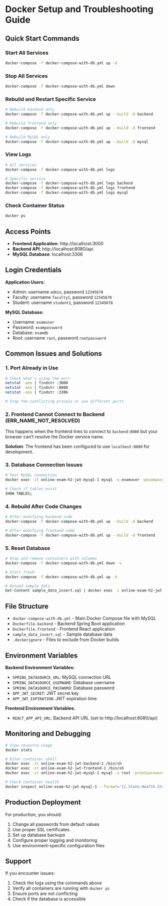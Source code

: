 # Docker Setup and Troubleshooting Guide

## Quick Start Commands

### Start All Services
```bash
docker-compose -f docker-compose-with-db.yml up -d
```

### Stop All Services
```bash
docker-compose -f docker-compose-with-db.yml down
```

### Rebuild and Restart Specific Service
```bash
# Rebuild backend only
docker-compose -f docker-compose-with-db.yml up --build -d backend

# Rebuild frontend only  
docker-compose -f docker-compose-with-db.yml up --build -d frontend

# Rebuild MySQL only
docker-compose -f docker-compose-with-db.yml up --build -d mysql
```

### View Logs
```bash
# All services
docker-compose -f docker-compose-with-db.yml logs

# Specific service
docker-compose -f docker-compose-with-db.yml logs backend
docker-compose -f docker-compose-with-db.yml logs frontend
docker-compose -f docker-compose-with-db.yml logs mysql
```

### Check Container Status
```bash
docker ps
```

## Access Points

- **Frontend Application**: http://localhost:3000
- **Backend API**: http://localhost:8080/api
- **MySQL Database**: localhost:3306

## Login Credentials

**Application Users:**
- Admin: username `admin`, password `12345678`
- Faculty: username `faculty1`, password `12345678`
- Student: username `student1`, password `12345678`

**MySQL Database:**
- Username: `examuser`
- Password: `exampassword`
- Database: `examdb`
- Root: username `root`, password `rootpassword`

## Common Issues and Solutions

### 1. Port Already in Use
```bash
# Check what's using the port
netstat -ano | findstr :3000
netstat -ano | findstr :8080
netstat -ano | findstr :3306

# Stop the conflicting process or use different ports
```

### 2. Frontend Cannot Connect to Backend (ERR_NAME_NOT_RESOLVED)
This happens when the frontend tries to connect to `backend:8080` but your browser can't resolve the Docker service name.

**Solution**: The frontend has been configured to use `localhost:8080` for development.

### 3. Database Connection Issues
```bash
# Test MySQL connection
docker exec -it online-exam-h2-jwt-mysql-1 mysql -u examuser -pexampassword examdb

# Check if tables exist
SHOW TABLES;
```

### 4. Rebuild After Code Changes
```bash
# After modifying backend code
docker-compose -f docker-compose-with-db.yml up --build -d backend

# After modifying frontend code  
docker-compose -f docker-compose-with-db.yml up --build -d frontend
```

### 5. Reset Database
```bash
# Stop and remove containers with volumes
docker-compose -f docker-compose-with-db.yml down -v

# Start fresh
docker-compose -f docker-compose-with-db.yml up -d

# Reload sample data
Get-Content sample_data_insert.sql | docker exec -i online-exam-h2-jwt-mysql-1 mysql -u examuser -pexampassword examdb
```

## File Structure

- `docker-compose-with-db.yml` - Main Docker Compose file with MySQL
- `Dockerfile.backend` - Backend Spring Boot application
- `Dockerfile.frontend` - Frontend React application  
- `sample_data_insert.sql` - Sample database data
- `.dockerignore` - Files to exclude from Docker builds

## Environment Variables

**Backend Environment Variables:**
- `SPRING_DATASOURCE_URL`: MySQL connection URL
- `SPRING_DATASOURCE_USERNAME`: Database username
- `SPRING_DATASOURCE_PASSWORD`: Database password
- `APP_JWT_SECRET`: JWT secret key
- `APP_JWT_EXPIRATION`: JWT expiration time

**Frontend Environment Variables:**
- `REACT_APP_API_URL`: Backend API URL (set to http://localhost:8080/api)

## Monitoring and Debugging

```bash
# View resource usage
docker stats

# Enter container shell
docker exec -it online-exam-h2-jwt-backend-1 /bin/sh
docker exec -it online-exam-h2-jwt-frontend-1 /bin/sh
docker exec -it online-exam-h2-jwt-mysql-1 mysql -u root -prootpassword

# Check container health
docker inspect online-exam-h2-jwt-mysql-1 --format='{{.State.Health.Status}}'
```

## Production Deployment

For production, you should:
1. Change all passwords from default values
2. Use proper SSL certificates
3. Set up database backups
4. Configure proper logging and monitoring
5. Use environment-specific configuration files

## Support

If you encounter issues:
1. Check the logs using the commands above
2. Verify all containers are running with `docker ps`
3. Ensure ports are not conflicting
4. Check if the database is accessible
